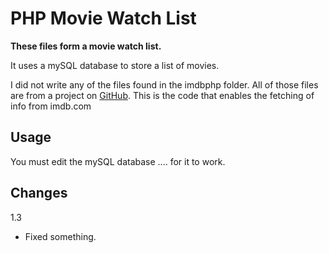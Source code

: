# PHP Movie Watch List

**These files form a movie watch list.**



It uses a mySQL database to store a list of movies.

I did not write any of the files found in the imdbphp folder.  All of those files are from a project on [GitHub](https://github.com/FabianBeiner/PHP-IMDB-Grabber).  This is the code that enables the fetching of info from imdb.com


## Usage

You must edit the mySQL database   ....   for it to work.


## Changes

1.3
- Fixed something.




